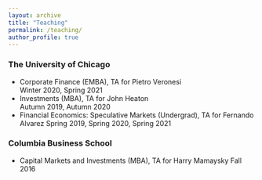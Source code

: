 ```yaml
---
layout: archive
title: "Teaching"
permalink: /teaching/
author_profile: true
---
```


### The University of Chicago
* Corporate Finance (EMBA), TA for Pietro Veronesi  
  Winter 2020, Spring 2021 
* Investments (MBA), TA for John Heaton  
  Autumn 2019, Autumn 2020
* Financial Economics: Speculative Markets (Undergrad), TA for Fernando Alvarez
  Spring 2019, Spring 2020, Spring 2021

### Columbia Business School
* Capital Markets and Investments (MBA), TA for Harry Mamaysky
  Fall 2016
